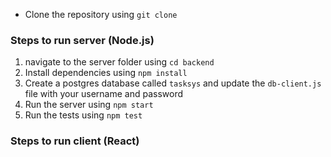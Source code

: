 
- Clone the repository using `git clone`

### Steps to run server (Node.js)

1. navigate to the server folder using `cd backend`
2. Install dependencies using `npm install`
3. Create a postgres database called `tasksys` and update the `db-client.js` file with your username and password
4. Run the server using `npm start`
5. Run the tests using `npm test`

### Steps to run client (React)


